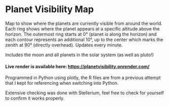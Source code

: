 # Planet Visibility Map

Map to show where the planets are currently visible from around the world. 
Each ring shows where the planet appears at a specific altitude above the horizon.
The outermost ring starts at 0° (planet is along the horizon) and each contour represents an additional 10°, up to the center which marks the zenith at 90° (directly overhead).
Updates every minute.

Includes the moon and all planets in the solar system (as well as pluto!)

#### Live render is available here: https://planetvisibility.onrender.com/ 

Programmed in Python using plotly, the R files are from a previous attempt that I kept for referencing when switching into Python.

Extensive checking was done with Stellerium, feel free to check for yourself to confirm it works properly.

